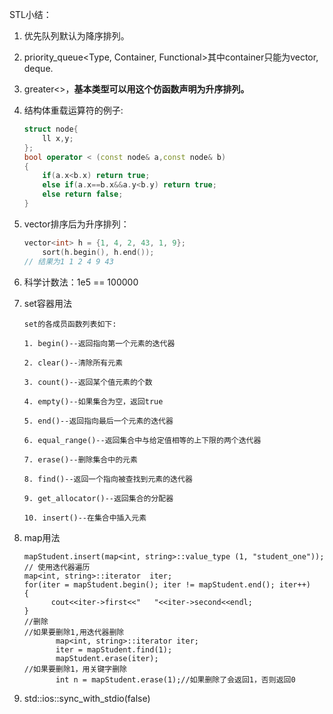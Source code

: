 STL小结：

1. 优先队列默认为降序排列。

2. priority_queue<Type, Container, Functional>其中container只能为vector, deque.

3. greater<>，**基本类型可以用这个仿函数声明为升序排列。**

4. 结构体重载运算符的例子:

    ```c++
    struct node{
        ll x,y;
    };
    bool operator < (const node& a,const node& b)
    {
        if(a.x<b.x) return true;
        else if(a.x==b.x&&a.y<b.y) return true;
        else return false;
    }
    ```

5. vector排序后为升序排列：

    ```C++
    vector<int> h = {1, 4, 2, 43, 1, 9};
        sort(h.begin(), h.end());
    // 结果为1 1 2 4 9 43
    ```

6. 科学计数法：1e5 == 100000

7. set容器用法

    ```
    set的各成员函数列表如下:
    
    1. begin()--返回指向第一个元素的迭代器
    
    2. clear()--清除所有元素
    
    3. count()--返回某个值元素的个数
    
    4. empty()--如果集合为空，返回true
    
    5. end()--返回指向最后一个元素的迭代器
    
    6. equal_range()--返回集合中与给定值相等的上下限的两个迭代器
    
    7. erase()--删除集合中的元素
    
    8. find()--返回一个指向被查找到元素的迭代器
    
    9. get_allocator()--返回集合的分配器
    
    10. insert()--在集合中插入元素
    ```

8. map用法

    ```
    mapStudent.insert(map<int, string>::value_type (1, "student_one"));
    // 使用迭代器遍历
    map<int, string>::iterator  iter;  
    for(iter = mapStudent.begin(); iter != mapStudent.end(); iter++)  
    {  
          cout<<iter->first<<"   "<<iter->second<<endl;  
    }  
    //删除
    //如果要删除1,用迭代器删除  
           map<int, string>::iterator iter;  
           iter = mapStudent.find(1);  
           mapStudent.erase(iter);  
    //如果要删除1，用关键字删除  
           int n = mapStudent.erase(1);//如果删除了会返回1，否则返回0 
    ```

9. std::ios::sync_with_stdio(false)

